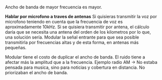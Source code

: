 Ancho de banda de mayor frecuencia es mayor.

**Hablar por microfono a traves de antenas**
Si quisieras transmitir la voz por microfono teniendo en cuenta que la frecuencia de voz es aproximadamente 10kHz. Si se quisiera transmitir por antena, el cálculo daría que se necesita una antena del orden de los kilometros por lo que, una solución sería. Modular la señal entrante para que sea posible transmitirla por frecuencias altas y de esta forma, en antenas más pequeñas.

Modular tiene el costo de duplicar el ancho de banda.
El ruido tiene a afectar más la amplitud que a la frecuencia. 
Ejemplo radio AM -> No estaba pensada para musica, sino para noticias y cobertura en distancia. No priorizaban el ancho de banda.

